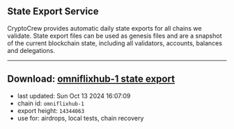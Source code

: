 ## State Export Service
CryptoCrew provides automatic daily state exports for all chains we validate. State export files can be used as genesis files and are a snapshot of the current blockchain state, including all validators, accounts, balances and delegations.

---
**Download: [omniflixhub-1 state export](https://dl-eu2.ccvalidators.com/SERVICE/omniflixhub/omniflixhub-1_export_14344063.json)**
---

- last updated: Sun Oct 13 2024 16:07:09
- chain id: `omniflixhub-1`
- export height: `14344063`
- use for: airdrops, local tests, chain recovery
